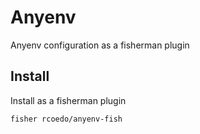 # Anyenv

Anyenv configuration as a fisherman plugin

## Install

Install as a fisherman plugin

```
fisher rcoedo/anyenv-fish
```
